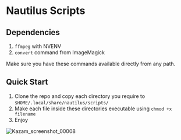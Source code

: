 # Nautilus Scripts

## Dependencies

1. `ffmpeg` with NVENV
2. `convert` command from ImageMagick


Make sure you have these commands available directly from any path.

## Quick Start

1. Clone the repo and copy each directory you require to `$HOME/.local/share/nautilus/scripts/`
2. Make each file inside these directories executable using `chmod +x filename`
3. Enjoy

![Kazam_screenshot_00008](https://user-images.githubusercontent.com/8567893/168590180-e6293fca-91dc-48b2-9864-c88fb043e1e7.png)
